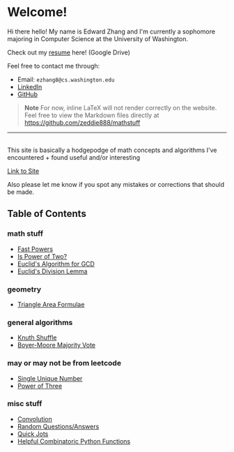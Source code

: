 # Welcome!

Hi there hello! My name is Edward Zhang and I'm currently a sophomore majoring in Computer Science at the University of Washington.

Check out my [resume](https://drive.google.com/file/d/1I5n9AoGiyaU-mYLv0h1PVJYU2Z92OKkr/view?usp=sharing) here! (Google Drive)

Feel free to contact me through:

- Email: `ezhang8@cs.washington.edu`
- [LinkedIn](https://www.linkedin.com/in/edward-zhang-0500741a6/)
- [GitHub](https://github.com/zeddie888)

> **Note**
> For now, inline LaTeX will not render correctly on the website. Feel free to view the Markdown files directly at https://github.com/zeddie888/mathstuff

---

<br>
This site is basically a hodgepodge of math concepts and algorithms I've encountered + found useful and/or interesting

[Link to Site](https://zeddie888.github.io/mathstuff/)

Also please let me know if you spot any mistakes or corrections that should be made.

## Table of Contents

### math stuff

- [Fast Powers](mathy/fast-pow.md)
- [Is Power of Two?](mathy/power-of-two.md)
- [Euclid's Algorithm for GCD](mathy/euclid-gcd-basic.md)
- [Euclid's Division Lemma](mathy/euclid-division.md)

### geometry

- [Triangle Area Formulae](geom/triangle-area.md)

### general algorithms

- [Knuth Shuffle](algos/knuth-shuffle.md)
- [Boyer-Moore Majority Vote](algos/boyer-moore.md)

### may or may not be from leetcode

- [Single Unique Number](leet/single-unique.md)
- [Power of Three](leet/is-pow-three.md)

### misc stuff

- [Convolution](misc/convolution.md)
- [Random Questions/Answers](misc/random-thoughts.md)
- [Quick Jots](misc/quick-jots.md)
- [Helpful Combinatoric Python Functions](src/helper.py)
